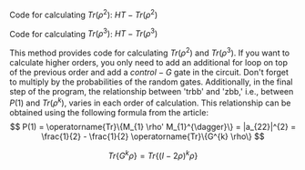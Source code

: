 Code for calculating $Tr(\rho^2)$: $HT - Tr(\rho^2)$

Code for calculating $Tr(\rho^3)$: $HT - Tr(\rho^3)$

This method provides code for calculating $Tr(\rho^2)$ and $Tr(\rho^3)$. If you want to calculate higher orders, you only need to add an additional for loop on top of the previous order and add a $control-G$ gate in the circuit. Don't forget to multiply by the probabilities of the random gates. Additionally, in the final step of the program, the relationship between 'trbb' and 'zbb,' i.e., between $P(1)$ and $Tr(\rho^k)$, varies in each order of calculation. This relationship can be obtained using the following formula from the article:
$$
P(1) = \operatorname{Tr}\{M_{1} \rho' M_{1}^{\dagger}\} = |a_{22}|^{2}
= \frac{1}{2} - \frac{1}{2} \operatorname{Tr}\{G^{k} \rho\}
$$

$$
Tr\{G^k\rho\}=Tr\{(I-2\rho)^k\rho\}
$$

​        
